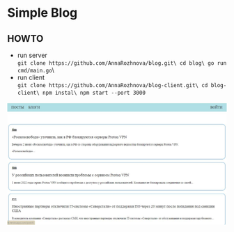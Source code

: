


# Simple Blog


## HOWTO

- run server\
  `git clone https://github.com/AnnaRozhnova/blog.git\
   cd blog\
   go run cmd/main.go`\
- run client\
  `git clone https://github.com/AnnaRozhnova/blog-client.git\
   cd blog-client\
   npm instal\
   npm start --port 3000`
    



<img src="./images/app1.JPG">